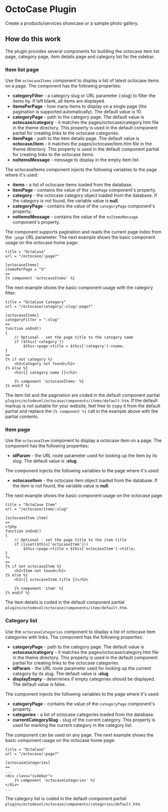 # OctoCase Plugin

Create a products/services showcase or a sample photo gallery.

## How do this work

The plugin provides several components for building the octocase item list page, category page, item details page and category list for the sidebar.

### Item list page

Use the `octocaseItems` component to display a list of latest octocase items on a page. The component has the following properties:

* **categoryFilter** - a category slug or URL parameter (:slug) to filter the items by. If left blank, all items are displayed.
* **itemsPerPage** - how many items to display on a single page (the pagination is supported automatically). The default value is 10.
* **categoryPage** - path to the category page. The default value is **octocase/category** - it matches the pages/octocase/category.htm file in the theme directory. This property is used in the default component partial for creating links to the octocase categories.
* **itemPage** - path to the item details page. The default value is **octocase/item** - it matches the pages/octocase/item.htm file in the theme directory. This property is used in the default component partial for creating links to the octocase items.
* **noItemsMessage** - message to display in the empty item list.

The octocaseItems component injects the following variables to the page where it's used:

* **items** - a list of octocase items loaded from the database.
* **itemPage** - contains the value of the `itemPage` component's property.
* **category** - the octocase category object loaded from the database. If the category is not found, the variable value is **null**.
* **categoryPage** - contains the value of the `categoryPage` component's property.
* **noItemsMessage** - contains the value of the `noItemsMessage` component's property.

The component supports pagination and reads the current page index from the `:page` URL parameter. The next example shows the basic component usage on the octocase home page:

    title = "OctoCase"
    url = "/octocase/:page?"

    [octocaseItems]
    itemsPerPage = "5"
    ==
    {% component 'octocaseItems' %}

The next example shows the basic component usage with the category filter:

    title = "OctoCase Category"
    url = "/octocase/category/:slug/:page?"

    [octocaseItems]
    categoryFilter = ":slug"
    ==
    function onEnd()
    {
        // Optional - set the page title to the category name
        if ($this['category'])
            $this->page->title = $this['category']->name;
    }
    ==
    {% if not category %}
        <h2>Category not found</h2>
    {% else %}
        <h2>{{ category.name }}</h2>

        {% component 'octocaseItems' %}
    {% endif %}

The item list and the pagination are coded in the default component partial `plugins/octodevel/octocase/components/items/default.htm`. If the default markup is not suitable for your website, feel free to copy it from the default partial and replace the `{% component %}` call in the example above with the partial contents.

### Item page

Use the `octocaseItem` component to display a octocase item on a page. The component has the following properties:

* **idParam** - the URL route parameter used for looking up the item by its slug. The default value is **:slug**.

The component injects the following variables to the page where it's used:

* **octocaseItem** - the octocase item object loaded from the database. If the item is not found, the variable value is **null**.

The next example shows the basic component usage on the octocase page:

    title = "OctoCase Item"
    url = "/octocase/item/:slug"

    [octocaseItem item]
    ==
    <?php
    function onEnd()
    {
        // Optional - set the page title to the item title
        if (isset($this['octocaseItem']))
            $this->page->title = $this['octocaseItem']->title;
    }
    ?>
    ==
    {% if not octocaseItem %}
        <h2>Item not found</h2>
    {% else %}
        <h2>{{ octocaseItem.title }}</h2>

        {% component 'item' %}
    {% endif %}

The item details is coded in the default component partial `plugins/octodevel/octocase/components/item/default.htm`.

### Category list

Use the `octocaseCategories` component to display a list of octocase item categories with links. The component has the following properties:

* **categoryPage** - path to the category page. The default value is **octocase/category** - it matches the pages/octocase/category.htm file in the theme directory. This property is used in the default component partial for creating links to the octocase categories.
* **idParam** - the URL route parameter used for looking up the current category by its slug. The default  value is **:slug**
* **displayEmpty** - determines if empty categories should be displayed. The default value is false.

The component injects the following variables to the page where it's used:

* **categoryPage** - contains the value of the `categoryPage` component's property.
* **categories** - a list of octocase categories loaded from the database.
* **currentCategorySlug** - slug of the current category. This property is used for marking the current category in the category list.

The component can be used on any page. The next example shows the basic component usage on the octocase home page:

    title = "OctoCase"
    url = "/octocase/:page?"

    [octocaseCategories]
    ==
    ...
    <div class="sidebar">
        {% component 'octocaseCategories' %}
    </div>
    ...

The category list is coded in the default component partial `plugins/octodevel/octocase/components/categories/default.htm`.